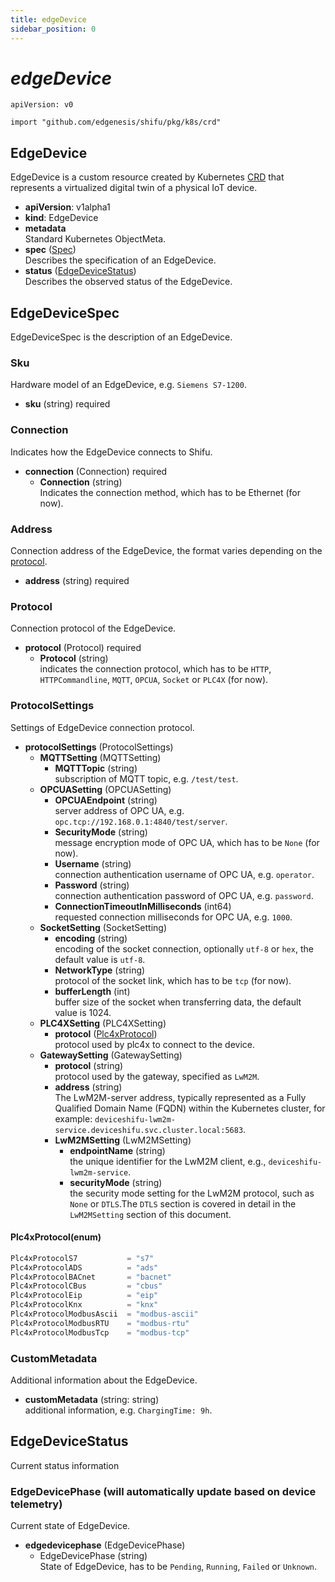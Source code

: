 ```yaml
---
title: edgeDevice
sidebar_position: 0
---
```


# ***edgeDevice***

`apiVersion: v0`

`import "github.com/edgenesis/shifu/pkg/k8s/crd"`

## EdgeDevice

EdgeDevice is a custom resource created by Kubernetes [CRD](https://kubernetes.io/docs/concepts/extend-kubernetes/api-extension/custom-resources/) that represents a virtualized digital twin of a physical IoT device.

- **apiVersion**: v1alpha1
- **kind**: EdgeDevice
- **metadata**<br/>Standard Kubernetes ObjectMeta.
- **spec** ([Spec](#edgedevicespec))<br/>Describes the specification of an EdgeDevice.
- **status** ([EdgeDeviceStatus](#edgedevicestatus))<br/>Describes the observed status of the EdgeDevice.

## EdgeDeviceSpec

EdgeDeviceSpec is the description of an EdgeDevice.

### Sku

Hardware model of an EdgeDevice, e.g. `Siemens S7-1200`.

- **sku** (string) required

### Connection

Indicates how the EdgeDevice connects to Shifu.

- **connection** (Connection) required
  - **Connection** (string)<br/>Indicates the connection method, which has to be Ethernet (for now).

### Address

Connection address of the EdgeDevice, the format varies depending on the [protocol](#protocol).

- **address** (string) required

### Protocol

Connection protocol of the EdgeDevice.

- **protocol** (Protocol) required
  - **Protocol** (string)<br/>indicates the connection protocol, which has to be `HTTP`, `HTTPCommandline`, `MQTT`, `OPCUA`, `Socket` or `PLC4X` (for now).

### ProtocolSettings

Settings of EdgeDevice connection protocol.

- **protocolSettings** (ProtocolSettings)
  - **MQTTSetting** (MQTTSetting)
    - **MQTTTopic** (string)<br/>subscription of MQTT topic, e.g. `/test/test`.
  - **OPCUASetting** (OPCUASetting)
    - **OPCUAEndpoint** (string)<br/>server address of OPC UA, e.g. `opc.tcp://192.168.0.1:4840/test/server`.
    - **SecurityMode** (string)<br/>message encryption mode of OPC UA, which has to be `None` (for now).
    - **Username** (string)<br/>connection authentication username of OPC UA, e.g. `operator`.
    - **Password** (string)<br/>connection authentication password of OPC UA, e.g. `password`.
    - **ConnectionTimeoutInMilliseconds** (int64)<br/>requested connection milliseconds for OPC UA, e.g. `1000`.
  - **SocketSetting** (SocketSetting)
    - **encoding** (string)<br/>encoding of the socket connection, optionally `utf-8` or `hex`, the default value is `utf-8`.
    - **NetworkType** (string)<br/>protocol of the socket link, which has to be `tcp` (for now).
    - **bufferLength** (int)<br/>buffer size of the socket when transferring data, the default value is 1024.
  - **PLC4XSetting** (PLC4XSetting)
    - **protocol** ([Plc4xProtocol](#plc4xprotocolenum))<br/>protocol used by plc4x to connect to the device.
  - **GatewaySetting** (GatewaySetting)
    - **protocol** (string)<br/>protocol used by the gateway, specified as `LwM2M`.
    - **address** (string)<br/>The LwM2M-server address, typically represented as a Fully Qualified Domain Name (FQDN) within the Kubernetes cluster, for example: `deviceshifu-lwm2m-service.deviceshifu.svc.cluster.local:5683`.
    - **LwM2MSetting** (LwM2MSetting)
      - **endpointName** (string)<br/>the unique identifier for the LwM2M client, e.g., `deviceshifu-lwm2m-service`.
      - **securityMode** (string)<br/>the security mode setting for the LwM2M protocol, such as `None` or `DTLS`.The `DTLS` section is covered in detail in the `LwM2MSetting` section of this document.

#### Plc4xProtocol(enum)

```go
Plc4xProtocolS7           = "s7"
Plc4xProtocolADS          = "ads"
Plc4xProtocolBACnet       = "bacnet"
Plc4xProtocolCBus         = "cbus"
Plc4xProtocolEip          = "eip"
Plc4xProtocolKnx          = "knx"
Plc4xProtocolModbusAscii  = "modbus-ascii"
Plc4xProtocolModbusRTU    = "modbus-rtu"
Plc4xProtocolModbusTcp    = "modbus-tcp"
```

### CustomMetadata

Additional information about the EdgeDevice.

- **customMetadata** (string: string)<br/>additional information, e.g. `ChargingTime: 9h`.

## EdgeDeviceStatus

Current status information

### EdgeDevicePhase (will automatically update based on device telemetry)

Current state of EdgeDevice.

- **edgedevicephase** (EdgeDevicePhase)
  - EdgeDevicePhase (string)<br/>State of EdgeDevice, has to be `Pending`, `Running`, `Failed` or `Unknown`.
